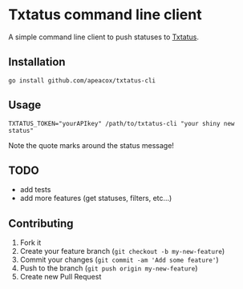 # Txtatus command line client

A simple command line client to push statuses to [Txtatus](http://txtatus.com).


## Installation

```
go install github.com/apeacox/txtatus-cli
```


## Usage

```
TXTATUS_TOKEN="yourAPIkey" /path/to/txtatus-cli "your shiny new status"
```

Note the quote marks around the status message!


## TODO

* add tests
* add more features (get statuses, filters, etc...)


## Contributing

1. Fork it
2. Create your feature branch (`git checkout -b my-new-feature`)
3. Commit your changes (`git commit -am 'Add some feature'`)
4. Push to the branch (`git push origin my-new-feature`)
5. Create new Pull Request

